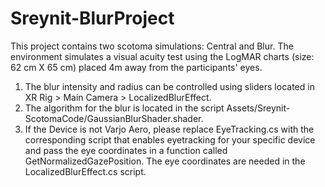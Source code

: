 # Sreynit-BlurProject

This project contains two scotoma simulations: Central and Blur. The environment simulates a visual acuity test using the LogMAR charts (size: 62 cm X 65 cm) placed 4m away from the participants' eyes.
1. The blur intensity and radius can be controlled using sliders located in XR Rig > Main Camera > LocalizedBlurEffect.
2. The algorithm for the blur is located in the script Assets/Sreynit-ScotomaCode/GaussianBlurShader.shader.
3. If the Device is not Varjo Aero, please replace EyeTracking.cs with the corresponding script that enables eyetracking for your specific device and pass the eye coordinates in a function called GetNormalizedGazePosition. The eye coordinates are needed in the LocalizedBlurEffect.cs script.
